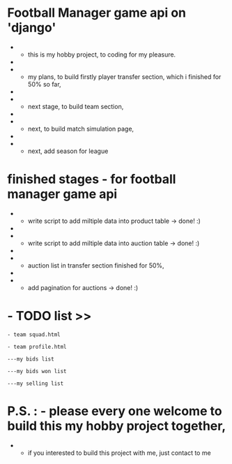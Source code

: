 #  Football Manager game api on 'django'

- - this is my hobby project, to coding for my pleasure.
- 
- - my plans, to build firstly player transfer section, which i finished for 50% so far,
- 
- - next stage, to build team section,
- 
- - next, to build match simulation page,
- 
- - next, add season for league


 # finished stages - for football manager game api
 
 - - write script to add miltiple data into product table -> done! :)
 - 
 - - write script to add miltiple data into auction table -> done! :)
 - 
 -    - auction list in transfer section finished for 50%,
 - 
 - - add pagination for auctions -> done! :)
 
 
 # - TODO list >> 
 
 	- team squad.html
 	
 	- team profile.html
 	
 	---my bids list
 	
 	---my bids won list
 	
 	---my selling list

 # P.S. : - please every one welcome to build this my hobby project together,
- - if you interested to build this project with me, just contact to me